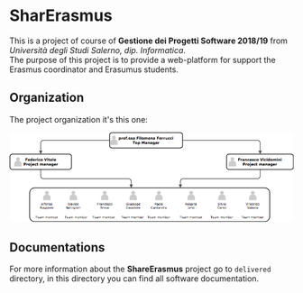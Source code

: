 # SharErasmus

This is a project of course of **Gestione dei Progetti Software 2018/19** from _Università degli Studi Salerno, dip. Informatica_.  
The purpose of this project is to provide a web-platform for support the Erasmus coordinator and Erasumus students.  
## Organization
The project organization it's this one:
<div style="text-aling:center">
 <img src="https://github.com/CiccioTecchio/SharErasmus/blob/master/img/organigram.png"/>
 </div>
 
## Documentations
For more information about the **ShareErasmus** project go to `delivered` directory, in this directory you can find all software documentation.
